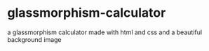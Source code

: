 # glassmorphism-calculator

a glassmorphism calculator made with html and css and a beautiful background image
